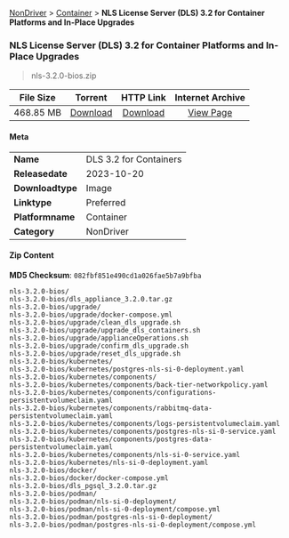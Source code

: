 
[NonDriver](/README.md)  >  [Container](/index/NonDriver/Container.md)  >  **NLS License Server (DLS) 3.2 for Container Platforms and In-Place Upgrades**


###    NLS License Server (DLS) 3.2 for Container Platforms and In-Place Upgrades

> nls-3.2.0-bios.zip   


| **File Size** | **Torrent**  | **HTTP Link** | **Internet Archive** |
|:-------------:|:------------:|:-------------:|:--------------------:|
| 468.85 MB |  [Download](https://archive.org/download/nvgpu_nls-3.2.0-bios.zip/nvgpu_nls-3.2.0-bios.zip_archive.torrent)       | [Download](https://archive.org/compress/nvgpu_nls-3.2.0-bios.zip) | [View Page](https://archive.org/details/nvgpu_nls-3.2.0-bios.zip)       |

#### Meta

<table>
<tr><td><strong>Name</strong></td><td>DLS 3.2 for Containers</td></tr>
<tr><td><strong>Releasedate</strong></td><td>2023-10-20</td></tr>
<tr><td><strong>Downloadtype</strong></td><td>Image</td></tr>
<tr><td><strong>Linktype</strong></td><td>Preferred</td></tr>
<tr><td><strong>Platformname</strong></td><td>Container</td></tr>
<tr><td><strong>Category</strong></td><td>NonDriver</td></tr>
</table>

#### Zip Content

**MD5 Checksum**: `082fbf851e490cd1a026fae5b7a9bfba`

```text
nls-3.2.0-bios/
nls-3.2.0-bios/dls_appliance_3.2.0.tar.gz
nls-3.2.0-bios/upgrade/
nls-3.2.0-bios/upgrade/docker-compose.yml
nls-3.2.0-bios/upgrade/clean_dls_upgrade.sh
nls-3.2.0-bios/upgrade/upgrade_dls_containers.sh
nls-3.2.0-bios/upgrade/applianceOperations.sh
nls-3.2.0-bios/upgrade/confirm_dls_upgrade.sh
nls-3.2.0-bios/upgrade/reset_dls_upgrade.sh
nls-3.2.0-bios/kubernetes/
nls-3.2.0-bios/kubernetes/postgres-nls-si-0-deployment.yaml
nls-3.2.0-bios/kubernetes/components/
nls-3.2.0-bios/kubernetes/components/back-tier-networkpolicy.yaml
nls-3.2.0-bios/kubernetes/components/configurations-persistentvolumeclaim.yaml
nls-3.2.0-bios/kubernetes/components/rabbitmq-data-persistentvolumeclaim.yaml
nls-3.2.0-bios/kubernetes/components/logs-persistentvolumeclaim.yaml
nls-3.2.0-bios/kubernetes/components/postgres-nls-si-0-service.yaml
nls-3.2.0-bios/kubernetes/components/postgres-data-persistentvolumeclaim.yaml
nls-3.2.0-bios/kubernetes/components/nls-si-0-service.yaml
nls-3.2.0-bios/kubernetes/nls-si-0-deployment.yaml
nls-3.2.0-bios/docker/
nls-3.2.0-bios/docker/docker-compose.yml
nls-3.2.0-bios/dls_pgsql_3.2.0.tar.gz
nls-3.2.0-bios/podman/
nls-3.2.0-bios/podman/nls-si-0-deployment/
nls-3.2.0-bios/podman/nls-si-0-deployment/compose.yml
nls-3.2.0-bios/podman/postgres-nls-si-0-deployment/
nls-3.2.0-bios/podman/postgres-nls-si-0-deployment/compose.yml
```